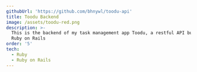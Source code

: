 ```yaml
---
githubUrl: 'https://github.com/bhnywl/toodu-api'
title: Toodu Backend
image: /assets/toodu-red.png
description: >-
  This is the backend of my task management app Toodu, a restful API built using
  Ruby on Rails
order: '5'
tech:
  - Ruby
  - Ruby on Rails
---
```

